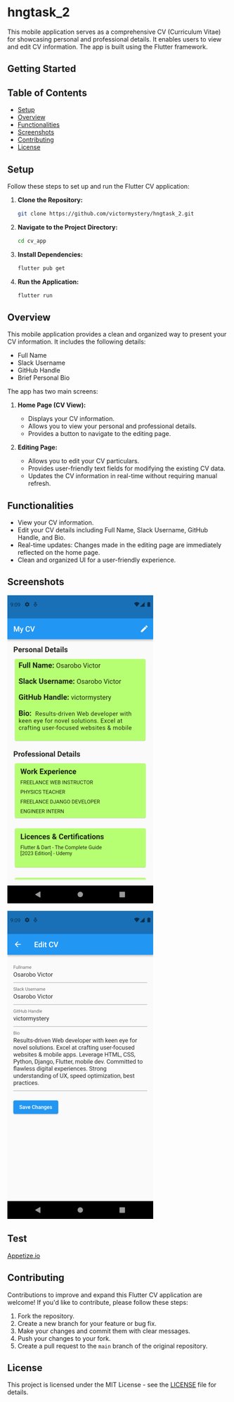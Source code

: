 # hngtask_2

This mobile application serves as a comprehensive CV (Curriculum Vitae) for showcasing personal and professional details. It enables users to view and edit CV information. The app is built using the Flutter framework.


## Getting Started

## Table of Contents

- [Setup](#setup)
- [Overview](#overview)
- [Functionalities](#functionalities)
- [Screenshots](#screenshots)
- [Contributing](#contributing)
- [License](#license)

## Setup

Follow these steps to set up and run the Flutter CV application:

1. **Clone the Repository:**

   ```bash
   git clone https://github.com/victormystery/hngtask_2.git
   ```

2. **Navigate to the Project Directory:**

   ```bash
   cd cv_app
   ```

3. **Install Dependencies:**

   ```bash
   flutter pub get
   ```

4. **Run the Application:**

   ```bash
   flutter run
   ```

## Overview

This mobile application provides a clean and organized way to present your CV information. It includes the following details:

- Full Name
- Slack Username
- GitHub Handle
- Brief Personal Bio

The app has two main screens:

1. **Home Page (CV View):**
   - Displays your CV information.
   - Allows you to view your personal and professional details.
   - Provides a button to navigate to the editing page.

2. **Editing Page:**
   - Allows you to edit your CV particulars.
   - Provides user-friendly text fields for modifying the existing CV data.
   - Updates the CV information in real-time without requiring manual refresh.

## Functionalities

- View your CV information.
- Edit your CV details including Full Name, Slack Username, GitHub Handle, and Bio.
- Real-time updates: Changes made in the editing page are immediately reflected on the home page.
- Clean and organized UI for a user-friendly experience.

## Screenshots

![Home Page](task_2_1.png)


![Editing Page](task_2_2.png)


## Test
[Appetize.io](https://appetize.io/app/ygn4jonphyajueim2n6eq3kyga)

## Contributing

Contributions to improve and expand this Flutter CV application are welcome! If you'd like to contribute, please follow these steps:

1. Fork the repository.
2. Create a new branch for your feature or bug fix.
3. Make your changes and commit them with clear messages.
4. Push your changes to your fork.
5. Create a pull request to the `main` branch of the original repository.



## License

This project is licensed under the MIT License - see the [LICENSE](LICENSE) file for details.



